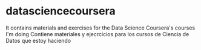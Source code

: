# datasciencecoursera
It contains materials and exercises for the Data Science Coursera's courses I'm doing
Contiene materiales y ejecrcicios para los cursos de Ciencia de Datos que estoy haciendo
